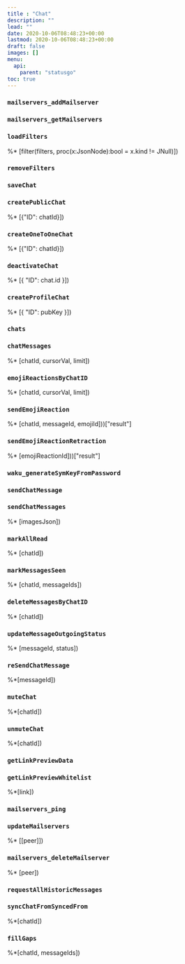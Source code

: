 ```yaml
---
title : "Chat"
description: ""
lead: ""
date: 2020-10-06T08:48:23+00:00
lastmod: 2020-10-06T08:48:23+00:00
draft: false
images: []
menu:
  api:
    parent: "statusgo"
toc: true
---
```


### `mailservers_addMailserver`

### `mailservers_getMailservers`

### `loadFilters`

%* [filter(filters, proc(x:JsonNode):bool = x.kind != JNull)])

### `removeFilters`

### `saveChat`

### `createPublicChat`

%* [{"ID": chatId}])

### `createOneToOneChat`

%* [{"ID": chatId}])

### `deactivateChat`

%* [{ "ID": chat.id }])

### `createProfileChat`

%* [{ "ID": pubKey }])

### `chats`

### `chatMessages`

%* [chatId, cursorVal, limit])

### `emojiReactionsByChatID`

%* [chatId, cursorVal, limit])

### `sendEmojiReaction`

%* [chatId, messageId, emojiId]))["result"]

### `sendEmojiReactionRetraction`

%* [emojiReactionId]))["result"]

### `waku_generateSymKeyFromPassword`

### `sendChatMessage`

### `sendChatMessages`

%* [imagesJson])

### `markAllRead`

%* [chatId])

### `markMessagesSeen`

%* [chatId, messageIds])

### `deleteMessagesByChatID`

%* [chatId])

### `updateMessageOutgoingStatus`

%* [messageId, status])

### `reSendChatMessage`

%*[messageId])

### `muteChat`

%*[chatId])

### `unmuteChat`

%*[chatId])

### `getLinkPreviewData`

### `getLinkPreviewWhitelist`
%*[link])

### `mailservers_ping`

### `updateMailservers`

%* [[peer]])

### `mailservers_deleteMailserver`

%* [peer])

### `requestAllHistoricMessages`

### `syncChatFromSyncedFrom`

%*[chatId])

### `fillGaps`

%*[chatId, messageIds])
